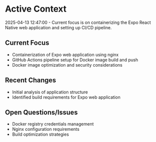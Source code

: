 # Active Context

2025-04-13 12:47:00 - Current focus is on containerizing the Expo React Native web application and setting up CI/CD pipeline.

## Current Focus

- Containerization of Expo web application using nginx
- GitHub Actions pipeline setup for Docker image build and push
- Docker image optimization and security considerations

## Recent Changes

- Initial analysis of application structure
- Identified build requirements for Expo web application

## Open Questions/Issues

- Docker registry credentials management
- Nginx configuration requirements
- Build optimization strategies